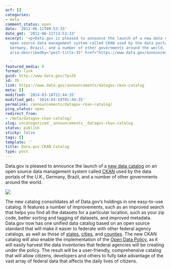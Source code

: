```yaml
---
acf: []
categories:
- meta
comment_status: open
date: '2012-06-11T09:53:33'
date_gmt: '2012-06-11T13:53:33'
excerpt: '<p>Data.gov is pleased to announce the launch of a new data catalog on an
  open source data management system called CKAN used by the data portals of the U.K.,
  Germany, Brazil, and a number of other governments around the world. &hellip; <a
  aria-describedby="post-title-35" href="https://www.data.gov/announcements/datagov-ckan-catalog">Continued</a></p>

  '
featured_media: 0
format: link
guid: http://www.data.gov/?p=35
id: 35
link: https://www.data.gov/announcements/datagov-ckan-catalog
meta: []
modified: '2014-03-18T21:44:35'
modified_gmt: '2014-03-19T01:44:35'
permalink: /announcements/datagov-ckan-catalog/
ping_status: open
redirect_from:
- /meta/datagov-ckan-catalog/
slug: uncategorized__announcements__datagov-ckan-catalog
status: publish
sticky: false
tags: []
template: ''
title: Data.gov CKAN Catalog
type: post
---
```

Data.gov is pleased to announce the launch of a [new data catalog](http://catalog.data.gov/) on an open source data management system called [CKAN](http://ckan.org/) used by the data portals of the U.K., Germany, Brazil, and a number of other governments around the world.


![](https://s3.amazonaws.com/bsp-ocsit-prod-east-appdata/datagov/wordpress/2013/10/geo3.jpg)


The new catalog consolidates all of Data.gov’s holdings in one easy-to-use catalog. It features a number of improvements, such as an improved search that helps you find all the datasets for a particular location, such as your zip code, better sorting and tagging of datasets, and improved metadata. Data.gov now has one unified data catalog based on an open source standard that will make it easier to federate with other federal agency catalogs, as well as those of [states](http://www.data.gov/states/community/states), [cities](http://www.data.gov/cities/community/cities), and [counties](http://www.data.gov/counties/community/counties). The new CKAN catalog will also enable the implementation of the [Open Data Policy](http://www.whitehouse.gov), as it will easily harvest the data inventories that federal agencies will be creating under the policy. The result will be a user-friendly, comprehensive catalog that will allow citizens, developers and others to fully take advantage of the vast array of federal data that affects the daily lives of citizens. 


